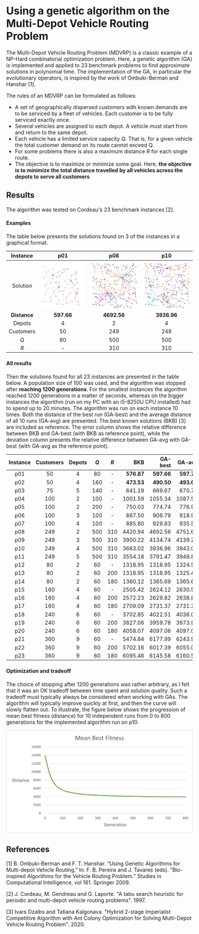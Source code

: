 # Using a genetic algorithm on the Multi-Depot Vehicle Routing Problem
The Multi-Depot Vehicle Routing Problem (MDVRP) is a classic example of a NP-Hard combinatorial optimization problem.
Here, a genetic algorithm (GA) is implemented and applied to 23 benchmark problems to find approximate solutions in polynomial time.
The implementation of the GA, in particular the evolutionary operators, is inspired by the work of Ombuki-Berman and Hanshar [1].

The rules of an MDVRP can be formulated as follows:
- A set of geographically dispersed customers with known demands are to be
  serviced by a fleet of vehicles. Each customer is to be fully serviced exactly once.
- Several vehicles are assigned to each depot. A vehicle must start from and return to the same depot.
- Each vehicle has a limited service capacity *Q*. That is, for a given vehicle the total customer demand on its route cannot exceed Q.
- For some problems there is also a maximum distance *R* for each single route.
- The objective is to maximize or minimize some goal. Here, **the objective is to minimize the total distance travelled by all vehicles
  across the depots to serve all customers**
  

## Results
The algorithm was tested on Cordeau's 23 benchmark instances [2].

#### Examples
The table below presents the solutions found on 3 of the instances in a graphical format.

Instance | p01 | p08 | p10
:-: | :-: | :-: | :-:
Solution | ![p01](/data/solutionImages/p01.png) | ![p02](/data/solutionImages/p08.png) | ![p03](/data/solutionImages/p10.png)
**Distance** | **597.66** | **4692.56** | **3936.96**
Depots | 4 | 2 | 4
Customers | 50 | 249 | 249
*Q* | 80 | 500 | 500
*R* | - | 310 | 310

#### All results
Then the solutions found for all 23 instances are presented in the table below.
A population size of 100 was used, and the algorithm was stopped after **reaching 1200 generations**.
For the smallest instances the algorithm reached 1200 generations in a matter of seconds, whereas on the bigger instances the algorithm 
(run on my PC with an i5-8250U CPU installed) had to spend up to 20 minutes.
The algorithm was run on each instance 10 times.
Both the distance of the best run (GA-best) and the average distance
of all 10 runs (GA-avg) are presented. The best known solutions (BKB) [3] are included as reference.
The error column shows the relative difference between BKB and GA-best (with BKB as reference point), while the deviation column presents the relative
difference between GA-avg with GA-best (with GA-avg as the reference point).

Instance | Customers | Depots | *Q* | *R* | BKB | GA-best | GA-avg | Error % | Deviation %
:-: | :-: | :-: | :-: | :-: | --: | --: | --: | :-: | :-:
p01 | 50 | 4 | 80 | - | **576.87** | **597.66** | **597.78** | 3.6 | 0.02
p02 | 50 | 4 | 160 | - | **473.53** | **490.50** | **493.62** | 3.58 | 0.63
p03 | 75 | 5 | 140 | - | 641.19 | 669.67 | 670.77 | **4.44** | 0.16
p04 | 100 | 2 | 100 | - | 1001.59 | 1055.34 | 1087.58 | 5.37 | 2.69
p05 | 100 | 2 | 200 | - | 750.03 | 774.74 | 776.97 | 3.29 | 0.29
p06 | 100 | 3 | 100 | - | 867.50 | 906.79 | 918.91 | 4.53 | 1.32
p07 | 100 | 4 | 100 | - | 885.80 | 929.83 | 935.55 | 4.97 | 0.61
p08 | 249 | 2 | 500 | 310 | 4420.94 | 4692.56 | 4751.61 | 6.14 | 1.24
p09 | 249 | 3 | 500 | 310 | 3900.22 | 4134.74 | 4139.20 | 6.01 | 0.11
p10 | 249 | 4 | 500 | 310 | 3663.02 | 3936.96 | 3943.01 | 7.48 | 0.15
p11 | 249 | 5 | 500 | 310 | 3554.18 | 3791.47 | 3948.86 | 6.68 | 3.99
p12 | 80 | 2 | 60 | - | 1318.95 | 1318.95 | 1324.58 | 0 | 0.43
p13 | 80 | 2 | 60 | 200 | 1318.95 | 1318.95 | 1325.40 | 0 | 0.49
p14 | 80 | 2 | 60 | 180 | 1360.12 | 1365.69 | 1365.69 | 0.41 | 0
p15 | 160 | 4 | 60 | - | 2505.42 | 2624.12 | 2630.59 | 4.74 | 0.25
p16 | 160 | 4 | 60 | 200 | 2572.23 | 2629.82 | 2638.80 | 2.24 | 0.34
p17 | 160 | 4 | 60 | 180 | 2709.09 | 2731.37 | 2731.37 | 0.82 | 0
p18 | 240 | 6 | 60 | - | 3702.85 | 4022.51 | 4036.07 | 8.63 | 0.34
p19 | 240 | 6 | 60 | 200 | 3827.06 | 3959.78 | 3973.95 | 3.47 | 0.36
p20 | 240 | 6 | 60 | 180 | 4058.07 | 4097.06 | 4097.06 | 0.96 | 0
p21 | 360 | 9 | 60 | - | 5474.84 | 6177.99 | 6243.98 | 12.84 | 1.06
p22 | 360 | 9 | 60 | 200 | 5702.16 | 6017.39 | 6055.04 | 5.53 | 0.62
p23 | 360 | 9 | 60 | 180 | 6095.46 | 6145.58 | 6160.56 | 0.82 | 0.24


#### Optimization and tradeoff
The choice of stopping after 1200 generations was rather arbitrary, as I felt that it was an OK tradeoff between time spent
and solution quality. Such a tradeoff must typically always be considered when working with GAs.
The algorithm will typically improve quickly at first, and then the curve will slowly flatten out. To illustrate, the figure below
shows the progression of mean best fitness (distance) for 10 independent runs from 0 to 800 generations for the implemented algorithm run on p10.

![mbf-p10](/data/progression/MBF_p10_avg10.png)

## References
[1]  B. Ombuki-Berman and F. T. Hanshar. “Using Genetic Algorithms for Multi-depot
Vehicle Routing.” In: F. B. Pereira and J. Tavares (eds). “Bio-inspired Algorithms for
the Vehicle Routing Problem.” Studies in Computational Intelligence, vol 161.
Springer 2009.

[2]  J. Cordeau, M. Gendreau and G. Laporte. "A tabu search heuristic for periodic and multi-depot vehicle routing problems". 1997.

[3]  Ivars Dzalbs and Tatiana Kalgonava. "Hybrid 2-stage Imperialist Competitive Algorithm with Ant Colony Optimization for Solving Multi-Depot Vehicle Routing Problem". 2020.
